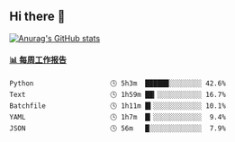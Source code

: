 ## Hi there 👋

[![Anurag's GitHub stats](https://github-readme-stats-orilights.vercel.app/api?username=orilights)](https://github.com/anuraghazra/github-readme-stats)

<!--
**OriLight152/OriLight152** is a ✨ _special_ ✨ repository because its `README.md` (this file) appears on your GitHub profile.

Here are some ideas to get you started:

- 🔭 I’m currently working on ...
- 🌱 I’m currently learning ...
- 👯 I’m looking to collaborate on ...
- 🤔 I’m looking for help with ...
- 💬 Ask me about ...
- 📫 How to reach me: ...
- 😄 Pronouns: ...
- ⚡ Fun fact: ...
-->

<!-- waka-box start -->
#### <a href="https://gist.github.com/92c8d5b388768c10efcba86e82b7c4fb" target="_blank">📊 每周工作报告</a>
```text
Python                   🕓 5h3m  █████▉░░░░░░░░ 42.6%
Text                     🕓 1h59m ██▎░░░░░░░░░░░ 16.7%
Batchfile                🕓 1h11m █▍░░░░░░░░░░░░ 10.1%
YAML                     🕓 1h7m  █▎░░░░░░░░░░░░  9.4%
JSON                     🕓 56m   █░░░░░░░░░░░░░  7.9%
```
<!-- Powered by https://github.com/journey-ad/waka-box-go . -->
<!-- waka-box end -->
